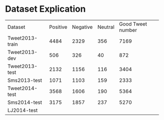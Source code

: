 # Dataset Explication

<table>
	<tr>
		<td>Dataset</td>
		<td>Positive</td>
		<td>Negative</td>
		<td>Neutral</td>
		<td>Good Tweet number</td>
	</tr>
	<tr>
		<td>Tweet2013-train</td>
		<td>4484</td>
		<td>2329</td>	
		<td>356</td>
		<td>7169</td>
	</tr>
	<tr>
		<td>Tweet2013-dev</td>
		<td>506</td>
		<td>326</td>
		<td>40</td>
		<td>872</td>
	</tr>
	<tr>
		<td>Tweet2013-test</td>
		<td>2132</td>
		<td>1156</td>
		<td>116</td>
		<td>3404</td>
	</tr>
	<tr>
		<td>Sms2013-test</td>
		<td>1071</td>
		<td>1103</td>
		<td>159</td>
		<td>2333</td>
	</tr>
	<tr>
		<td>Tweet2014-test</td>
		<td>3568</td>
		<td>1606</td>
		<td>190</td>
		<td>5364</td>
	</tr>
	<tr>
		<td>Sms2014-test</td>
		<td>3175</td>
		<td>1857</td>
		<td>237</td>
		<td>5270</td>
	</tr>
	<tr>
		<td>LJ2014-test</td>
		<td></td>
		<td></td>
		<td></td>
	</tr>
</table>
